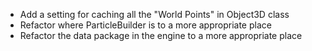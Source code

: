 
- Add a setting for caching all the "World Points" in Object3D class
- Refactor where ParticleBuilder is to a more appropriate place
- Refactor the data package in the engine to a more appropriate place